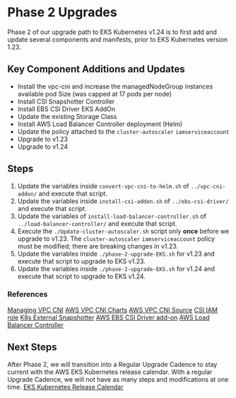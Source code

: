 # Phase 2 Upgrades

Phase 2 of our upgrade path to EKS Kubernetes v1.24 is to first add and update several components and manifests, prior to EKS Kubernetes version 1.23.

## Key Component Additions and Updates
- Install the vpc-cni and increase the managedNodeGroup instances available pod Size (was capped at 17 pods per node)
- Install CSI Snapshotter Controller
- Install EBS CSI Driver EKS AddOn
- Update the existing Storage Class
- Install AWS Load Balancer Controller deployment (Helm)
- Update the policy attached to the `cluster-autoscaler` `iamserviceaccount`
- Upgrade to v1.23
- Upgrade to v1.24

## Steps
1. Update the variables inside `convert-vpc-cni-to-helm.sh` of `../vpc-cni-addon/` and execute that script.
2. Update the variables inside `install-csi-addon.sh` of `../ebs-csi-driver/` and execute that script.
3. Update the variables of `install-load-balancer-controller.sh` of `../load-balancer-controller/` and execute that script.
4. Execute the `./Update-cluster-autoscaler.sh` script only **once** before we upgrade to v1.23. The `cluster-autoscaler` `iamserviceaccount` policy must be modified; there are breaking changes in v1.23.
5. Update the variables inside `./phase-2-upgrade-EKS.sh` for v1.23 and execute that script to upgrade to EKS v1.23.
6. Update the variables inside `./phase-2-upgrade-EKS.sh` for v1.24 and execute that script to upgrade to EKS v1.24.

### References
[Managing VPC CNI](https://docs.aws.amazon.com/eks/latest/userguide/managing-vpc-cni.html)
[AWS VPC CNI Charts](https://github.com/aws/eks-charts/tree/master/stable/aws-vpc-cni)
[AWS VPC CNI Source](https://github.com/aws/amazon-vpc-cni-k8s)
[CSI IAM role](https://docs.amazonaws.cn/en_us/eks/latest/userguide/csi-iam-role.html)
[K8s External Snapshotter](https://github.com/kubernetes-csi/external-snapshotter#usage)
[AWS EBS CSI Driver add-on](https://docs.aws.amazon.com/eks/latest/userguide/managing-ebs-csi.html)
[AWS Load Balancer Controller](https://docs.amazonaws.cn/en_us/eks/latest/userguide/aws-load-balancer-controller.html)



## Next Steps
After Phase 2, we will transition into a Regular Upgrade Cadence to stay current with the AWS EKS Kubernetes release calendar. With a regular Upgrade Cadence, we will not have as many steps and modifications at one time.
[EKS Kubernetes Release Calendar](https://docs.aws.amazon.com/eks/latest/userguide/kubernetes-versions.html#kubernetes-release-calendar)
